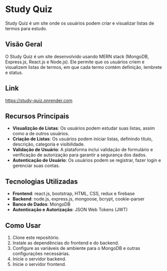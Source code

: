 # Study Quiz

Study Quiz é um site onde os usuários podem criar e visualizar listas de termos para estudo.

## Visão Geral

O Study Quiz é um site desenvolvido usando MERN stack (MongoDB, Express.js, React.js e Node.js). Ele permite que os usuários criem e visualizem listas de termos, em que cada termo contém definição, lembrete e status.

## Link

https://study-quiz.onrender.com

## Recursos Principais

- **Visualizção de Listas**: Os usuários podem estudar suas listas, assim como a de outros usuários.
- **Criação de Listas**: Os usuários podem iniciar listas, definindo título, descrição, categoria e visibilidade.
- **Validação de Usuário**: A plataforma inclui validação de formulário e verificação de autorização para garantir a segurança dos dados.
- **Autenticação de Usuário**: Os usuários podem se registrar, fazer login e gerenciar suas contas.

## Tecnologias Utilizadas

- **Frontend**: react.js, bootstrap, HTML, CSS, redux e firebase
- **Backend**: node.js, express.js, mongoose, bcrypt, cookie-parser
- **Banco de Dados**: MongoDB
- **Autenticação e Autorização**: JSON Web Tokens (JWT)

## Como Usar

1. Clone este repositório.
2. Instale as dependências do frontend e do backend.
3. Configure as variáveis de ambiente para o MongoDB e outras configurações necessárias.
4. Inicie o servidor backend.
5. Inicie o servidor frontend.
